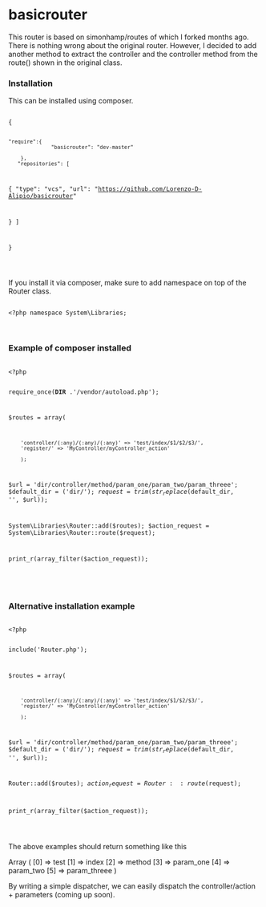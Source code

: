 # basicrouter
<p>
This router is based on simonhamp/routes of which I forked months ago. There is nothing wrong about the original router. However, I decided to add another method to extract the controller and the controller method from the route() shown in the original class.
</p>
<h3>Installation</h3>
This can be installed using composer.
<pre><code>
{

	"require":{
	              "basicrouter": "dev-master"
				
		},
       "repositories": [
   
   {
   	"type": "vcs",
   	"url": "https://github.com/Lorenzo-D-Alipio/basicrouter"

   }
   ]  
		
}
				

</code></pre>

<p>
If you install it via composer, make sure to add namespace on top of the Router class.
<pre><code>
&lt;?php namespace System\Libraries;

</code>
</pre>
</p>

<h3>Example of composer installed</h3>
<pre>
<code>
&lt;?php

require_once(__DIR__ .'/vendor/autoload.php');

$routes = array(
       
        'controller/(:any)/(:any)/(:any)' => 'test/index/$1/$2/$3/',
        'register/' => 'MyController/myController_action'

        );
		
$url = 'dir/controller/method/param_one/param_two/param_threee';
$default_dir = ('dir/');
$request = trim(str_replace($default_dir, '', $url));		
		
System\Libraries\Router::add($routes);
$action_request = System\Libraries\Router::route($request);

print_r(array_filter($action_request));


</pre>
</code>


<h3> Alternative installation example</h3>
<pre><code>
&lt;?php

include('Router.php');

$routes = array(
       
        'controller/(:any)/(:any)/(:any)' => 'test/index/$1/$2/$3/',
        'register/' => 'MyController/myController_action'

        );
		
$url = 'dir/controller/method/param_one/param_two/param_threee';
$default_dir = ('dir/');
$request = trim(str_replace($default_dir, '', $url));		
		
Router::add($routes);
$action_request = Router::route($request);

print_r(array_filter($action_request));

</code>
</pre>

The above examples should return something like this
<p>
   Array ( [0] => test [1] => index [2] => method [3] => param_one [4] => param_two [5] => param_threee )
 </p>  
By writing a simple dispatcher, we can easily dispatch the controller/action + parameters (coming up soon).
